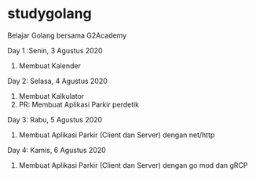 # studygolang

Belajar Golang bersama G2Academy

Day 1 :Senin, 3 Agustus 2020<br>
1. Membuat Kalender

Day 2: Selasa, 4 Agustus 2020<br>
1. Membuat Kalkulator<br>
2. PR: Membuat Aplikasi Parkir perdetik

Day 3: Rabu, 5 Agustus 2020<br>
1. Membuat Aplikasi Parkir (Client dan Server) dengan net/http 

Day 4: Kamis, 6 Agustus 2020<br>
1. Membuat Aplikasi Parkir (Client dan Server) dengan go mod dan gRCP
